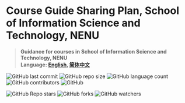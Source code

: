 <!--
 * @Author: Lili Liang
 * @Date: 2024-03-31 21:41:08
 * @LastEditors: Lili Liang
 * @LastEditTime: 2024-04-01 00:29:37
 * @Description: Please set description
-->

# Course Guide Sharing Plan, School of Information Science and Technology, NENU 
> **Guidance for courses in School of Information Science and Technology, NENU** <br>
> **Language: [English](README.md), [简体中文](README_zh.md)**

![GitHub last commit](https://img.shields.io/github/last-commit/leungll/NENU-Courses?color=red&style=flat-square) 
![GitHub repo size](https://img.shields.io/github/repo-size/leungll/NENU-Courses?style=flat-square) 
![GitHub language count](https://img.shields.io/github/languages/count/leungll/NENU-Courses?color=9cf&style=flat-square) 
![GitHub contributors](https://img.shields.io/github/contributors/leungll/NENU-Courses?color=green&style=flat-square) 
![GitHub](https://img.shields.io/github/license/leungll/NENU-Courses?color=orange&style=flat-square)

![GitHub Repo stars](https://img.shields.io/github/stars/leungll/NENU-Courses?style=social) 
![GitHub forks](https://img.shields.io/github/forks/leungll/NENU-Courses?style=social) 
![GitHub watchers](https://img.shields.io/github/watchers/leungll/NENU-Courses?style=social)

